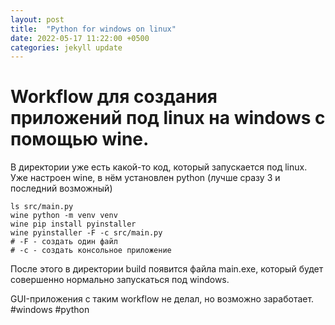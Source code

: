 ```yaml
---
layout: post
title:  "Python for windows on linux"
date: 2022-05-17 11:22:00 +0500
categories: jekyll update
---
```


# Workflow для создания приложений под linux на windows с помощью wine.

В директории уже есть какой-то код, который запускается под linux.
Уже настроен wine, в нём установлен python (лучше сразу 3 и последний возможный)

```
ls src/main.py
wine python -m venv venv
wine pip install pyinstaller
wine pyinstaller -F -c src/main.py
# -F - создать один файл
# -c - создать консольное приложение
```

После этого в директории build появится файла main.exe, который будет совершенно нормально запускаться под windows.

GUI-приложения с таким workflow не делал, но возможно заработает.
#windows
#python

<!-- :public: -->